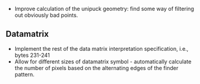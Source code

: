 * Improve calculation of the unipuck geometry: find some way of filtering out obviously bad points.

Datamatrix
----------
* Implement the rest of the data matrix interpretation specification, i.e., bytes 231-241
* Allow for different sizes of datamatrix symbol - automatically calculate the number of pixels based on the alternating edges of the finder pattern.
